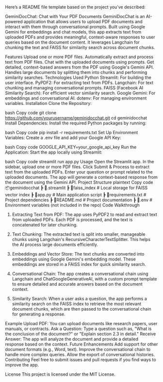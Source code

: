 
Here’s a README file template based on the project you’ve described:

GeminiDocChat: Chat with Your PDF Documents
GeminiDocChat is an AI-powered application that allows users to upload PDF documents and interact with them through conversational prompts. Built using Google Gemini for embeddings and chat models, this app extracts text from uploaded PDFs and provides meaningful, context-aware responses to user queries based on the document content. It leverages Langchain for chunking the text and FAISS for similarity search across document chunks.

Features
Upload one or more PDF files.
Automatically extract and process text from PDF files.
Chat with the uploaded documents using prompts.
Get detailed, context-based answers from the PDF using Google's Gemini API.
Handles large documents by splitting them into chunks and performing similarity searches.
Technologies Used
Python
Streamlit: For building the user interface.
PyPDF2: For extracting text from PDFs.
Langchain: For text chunking and managing conversational prompts.
FAISS (Facebook AI Similarity Search): For efficient vector similarity search.
Google Gemini: For embeddings and conversational AI.
dotenv: For managing environment variables.
Installation
Clone the Repository:

bash
Copy code
git clone https://github.com/yourusername/geminidocchat.git
cd geminidocchat
Install Dependencies: Install the required Python packages by running:

bash
Copy code
pip install -r requirements.txt
Set Up Environment Variables: Create a .env file and add your Google API Key:

bash
Copy code
GOOGLE_API_KEY=your_google_api_key
Run the Application: Start the app locally using Streamlit:

bash
Copy code
streamlit run app.py
Usage
Open the Streamlit app.
In the sidebar, upload one or more PDF files.
Click Submit & Process to extract text from the uploaded PDFs.
Enter your question or prompt related to the uploaded documents.
The app will generate a context-based response from the document using the Gemini API.
Project Structure
plaintext
Copy code
📦geminidocchat
 ┣ 📂.streamlit
 ┣ 📂faiss_index  # Local storage for FAISS vector index
 ┣ 📜app.py       # Main application script
 ┣ 📜requirements.txt  # Project dependencies
 ┣ 📜README.md    # Project documentation
 ┣ 📜.env         # Environment variables (not included in the repo)
Code Walkthrough
1. Extracting Text from PDF:
The app uses PyPDF2 to read and extract text from uploaded PDFs. Each PDF is processed, and the text is concatenated for later chunking.

2. Text Chunking:
The extracted text is split into smaller, manageable chunks using Langchain's RecursiveCharacterTextSplitter. This helps the AI process large documents efficiently.

3. Embeddings and Vector Store:
The text chunks are converted into embeddings using Google Gemini's embedding model. These embeddings are stored in a FAISS index for quick similarity search.

4. Conversational Chain:
The app creates a conversational chain using Langchain and ChatGoogleGenerativeAI, with a custom prompt template to ensure detailed and accurate answers based on the document context.

5. Similarity Search:
When a user asks a question, the app performs a similarity search on the FAISS index to retrieve the most relevant document chunks, which are then passed to the conversational chain for generating a response.

Example
Upload PDF: You can upload documents like research papers, user manuals, or contracts.
Ask a Question: Type a question such as, "What is the conclusion of the document?" or "Explain section 2.3 in detail."
Receive Answer: The app will analyze the document and provide a detailed response based on the context.
Future Enhancements
Add support for other document formats (e.g., Word, text).
Improve the conversational chain to handle more complex queries.
Allow the export of conversational histories.
Contributing
Feel free to submit issues and pull requests if you find ways to improve the app.

License
This project is licensed under the MIT License.
